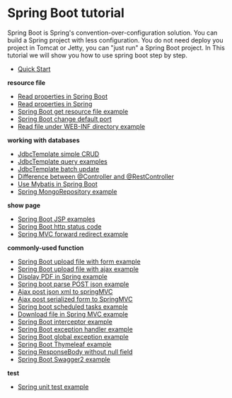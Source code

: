 # Spring Boot tutorial
Spring Boot is Spring's convention-over-configuration solution. You can build a Spring project with less
configuration. You do not need deploy you project in Tomcat or Jetty, you can "just run" a Spring Boot project. 
In This tutorial we will show you how to use spring boot step by step.

* [Quick Start](http://www.henryxi.com/build-a-restful-spring-project-in-1-minute) 

**resource file**

* [Read properties in Spring Boot](http://www.henryxi.com/spring-boot-configurationproperties-example)
* [Read properties in Spring](http://www.henryxi.com/read-values-from-properties-file-in-spring) 
* [Spring Boot get resource file example](http://www.henryxi.com/spring-boot-get-resource-file-example)
* [Spring Boot change default port](http://www.henryxi.com/spring-boot-change-default-port)
* [Read file under WEB-INF directory example](http://www.henryxi.com/read-file-under-web-inf-directory-example)

**working with databases**

* [JdbcTemplate simple CRUD](http://www.henryxi.com/jdbctemplate-examples-in-spring-boot)
* [JdbcTemplate query examples](http://www.henryxi.com/jdbctemplate-query-examples)
* [JdbcTemplate batch update](http://www.henryxi.com/jdbctemplate-batch-update-example)
* [Difference between @Controller and @RestController](http://www.henryxi.com/difference-between-controller-and-restcontroller)
* [Use Mybatis in Spring Boot](http://www.henryxi.com/use-mybatis-in-spring-boot)
* [Spring MongoRepository example](http://www.henryxi.com/spring-mongorepository-example)

**show page**

* [Spring Boot JSP examples](http://www.henryxi.com/spring-boot-jsp-examples)
* [Spring Boot http status code](http://www.henryxi.com/spring-boot-http-status-code)
* [Spring MVC forward redirect example](http://www.henryxi.com/spring-mvc-forward-redirect-example)

**commonly-used function**

* [Spring Boot upload file with form example](http://www.henryxi.com/spring-boot-upload-file-with-form-example)
* [Spring Boot upload file with ajax example](http://www.henryxi.com/spring-boot-upload-file-with-ajax-example)
* [Display PDF in Spring example](http://www.henryxi.com/display-pdf-in-spring-example)
* [Spring boot parse POST json example](http://www.henryxi.com/spring-boot-parse-post-json-example)
* [Ajax post json xml to springMVC](http://www.henryxi.com/ajax-post-json-xml-to-springmvc)
* [Ajax post serialized form to SpringMVC](http://www.henryxi.com/ajax-post-serialized-form-to-springmvc)
* [Spring boot scheduled tasks example](http://www.henryxi.com/spring-boot-scheduled-tasks-example)
* [Download file in Spring MVC example](http://www.henryxi.com/download-file-in-spring-mvc-example)
* [Spring Boot interceptor example](http://www.henryxi.com/spring-boot-interceptor-example)
* [Spring Boot exception handler example](http://www.henryxi.com/spring-boot-exception-handler-example)
* [Spring Boot global exception example](http://www.henryxi.com/spring-boot-global-exception-example)
* [Spring Boot Thymeleaf example](http://www.henryxi.com/spring-boot-thymeleaf-example)
* [Spring ResponseBody without null field](http://www.henryxi.com/spring-responsebody-without-null-field)
* [Spring Boot Swagger2 example](http://www.henryxi.com/spring-boot-swagger2-example)

**test**
* [Spring unit test example](http://www.henryxi.com/spring-unit-test-example)